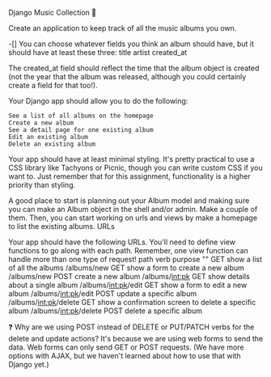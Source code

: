 Django Music Collection 🎵

Create an application to keep track of all the music albums you own. 

-[] You can choose whatever fields you think an album should have, but it should have at least these three:
    title
    artist
    created_at

The created_at field should reflect the time that the album object is created (not the year that the album was released, although you could certainly create a field for that too!).

Your Django app should allow you to do the following:

    See a list of all albums on the homepage
    Create a new album
    See a detail page for one existing album
    Edit an existing album
    Delete an existing album

Your app should have at least minimal styling. It's pretty practical to use a CSS library like Tachyons or Picnic, though you can write custom CSS if you want to. Just remember that for this assignment, functionality is a higher priority than styling.

A good place to start is planning out your Album model and making sure you can make an Album object in the shell and/or admin. Make a couple of them. Then, you can start working on urls and views by make a homepage to list the existing albums.
URLs

Your app should have the following URLs. You'll need to define view functions to go along with each path. Remember, one view function can handle more than one type of request!
path 	verb 	purpose
"" 	GET 	show a list of all the albums
/albums/new 	GET 	show a form to create a new album
/albums/new 	POST 	create a new album
/albums/<int:pk> 	GET 	show details about a single album
/albums/<int:pk>/edit 	GET 	show a form to edit a new album
/albums/<int:pk>/edit 	POST 	update a specific album
/albums/<int:pk>/delete 	GET 	show a confirmation screen to delete a specific album
/albums/<int:pk>/delete 	POST 	delete a specific album

❓ Why are we using POST instead of DELETE or PUT/PATCH verbs for the delete and update actions? It's because we are using web forms to send the data. Web forms can only send GET or POST requests. (We have more options with AJAX, but we haven't learned about how to use that with Django yet.)
